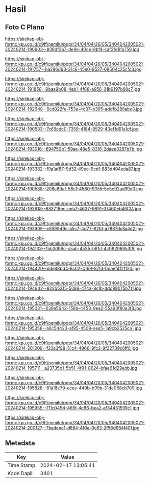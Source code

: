 # Hasil

## Foto C Plano

https://sirekap-obj-formc.kpu.go.id/c9ff/pemilu/pdpr/34/04/04/20/05/3404042005021-20240214-190903--808df2a7-de4e-40ce-8bf4-caf2fd9fa759.jpg

https://sirekap-obj-formc.kpu.go.id/c9ff/pemilu/pdpr/34/04/04/20/05/3404042005021-20240214-191757--ba286d93-31c6-45e0-9527-08504c25cfc3.jpg

https://sirekap-obj-formc.kpu.go.id/c9ff/pemilu/pdpr/34/04/04/20/05/3404042005021-20240214-191858--9baa9b08-4eb1-4f88-a956-01b9197b98c7.jpg

https://sirekap-obj-formc.kpu.go.id/c9ff/pemilu/pdpr/34/04/04/20/05/3404042005021-20240214-192648--9cd022fe-753e-4c37-b395-addfb288abe3.jpg

https://sirekap-obj-formc.kpu.go.id/c9ff/pemilu/pdpr/34/04/04/20/05/3404042005021-20240214-190533--7c65adc0-7359-4184-8529-43ef1d91a1df.jpg

https://sirekap-obj-formc.kpu.go.id/c9ff/pemilu/pdpr/34/04/04/20/05/3404042005021-20240214-193016--894750b1-59ae-48e5-8316-2daee0297b7b.jpg

https://sirekap-obj-formc.kpu.go.id/c9ff/pemilu/pdpr/34/04/04/20/05/3404042005021-20240214-193332--f9a1af87-9d32-49ec-9cdf-883d404eda87.jpg

https://sirekap-obj-formc.kpu.go.id/c9ff/pemilu/pdpr/34/04/04/20/05/3404042005021-20240214-190538--206a69af-58c1-4580-9055-5c5e92ad99d0.jpg

https://sirekap-obj-formc.kpu.go.id/c9ff/pemilu/pdpr/34/04/04/20/05/3404042005021-20240214-193618--883718ec-ceb7-4637-9891-07460eb46f24.jpg

https://sirekap-obj-formc.kpu.go.id/c9ff/pemilu/pdpr/34/04/04/20/05/3404042005021-20240214-193909--c859949c-a5c7-4d77-92fd-a7887dc8a4e2.jpg

https://sirekap-obj-formc.kpu.go.id/c9ff/pemilu/pdpr/34/04/04/20/05/3404042005021-20240214-194133--1bb2d96c-c5ab-4535-b81d-4c08206653f9.jpg

https://sirekap-obj-formc.kpu.go.id/c9ff/pemilu/pdpr/34/04/04/20/05/3404042005021-20240214-194420--dde88bd4-8c02-4169-87fd-0daef4f2f120.jpg

https://sirekap-obj-formc.kpu.go.id/c9ff/pemilu/pdpr/34/04/04/20/05/3404042005021-20240214-194642--922b5215-5096-474a-8c1b-ddc99075b711.jpg

https://sirekap-obj-formc.kpu.go.id/c9ff/pemilu/pdpr/34/04/04/20/05/3404042005021-20240214-195031--039e5642-159b-4453-9ea2-55a93f80a3f8.jpg

https://sirekap-obj-formc.kpu.go.id/c9ff/pemilu/pdpr/34/04/04/20/05/3404042005021-20240214-195356--a0c54423-af95-4509-aea5-1a9cb2525ca1.jpg

https://sirekap-obj-formc.kpu.go.id/c9ff/pemilu/pdpr/34/04/04/20/05/3404042005021-20240214-201209--f22a3f98-51c4-4966-9fc2-9f22739c6ff0.jpg

https://sirekap-obj-formc.kpu.go.id/c9ff/pemilu/pdpr/34/04/04/20/05/3404042005021-20240214-195711--a23735b1-5b51-4f91-8624-bfae61d29ebb.jpg

https://sirekap-obj-formc.kpu.go.id/c9ff/pemilu/pdpr/34/04/04/20/05/3404042005021-20240214-195828--81a18c79-ecee-449b-b09b-31de068cb709.jpg

https://sirekap-obj-formc.kpu.go.id/c9ff/pemilu/pdpr/34/04/04/20/05/3404042005021-20240214-195955--7f1c0454-465f-4c86-bea2-af34451599c1.jpg

https://sirekap-obj-formc.kpu.go.id/c9ff/pemilu/pdpr/34/04/04/20/05/3404042005021-20240214-200127--7badeec1-d694-4f0a-9c63-2f56d684f40f.jpg


## Metadata

| Key        | Value               |
| ---------- | ------------------- |
| Time Stamp | 2024-02-17 13:05:41 |
| Kode Dapil | 3401                |




